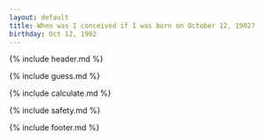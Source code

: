 ```yaml
---
layout: default
title: When was I conceived if I was born on October 12, 1902?
birthday: Oct 12, 1902
---
```


{% include header.md %}

{% include guess.md %}

{% include calculate.md %}

{% include safety.md %}

{% include footer.md %}



